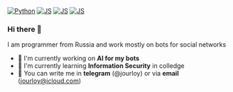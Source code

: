 
[![Python](https://img.shields.io/badge/Python--blue?style=flat-square&logo=python)](https://github.com/Jourloy)
[![JS](https://img.shields.io/badge/JavaScript--yellow?style=for-the-square&logo=javascript)](https://github.com/Jourloy)
[![JS](https://img.shields.io/badge/Batchfile--brightgreen?style=for-the-square&logo=windows)](https://github.com/Jourloy)
[![JS](https://img.shields.io/badge/shell--brightgreen?style=for-the-square&logo=apple)](https://github.com/Jourloy)
### Hi there 👋
I am programmer from Russia and work mostly on bots for social networks

- 📝 I'm currently working on **AI for my bots**
- 📖 I'm currently learning **Information Security** in colledge
- 📧 You can write me in **telegram** (@jourloy) or via **email** (jourloy@icloud.com)

